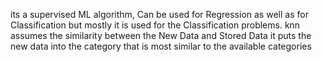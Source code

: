 
its a supervised ML algorithm, Can be used for Regression as well as for Classification but mostly it is used for the Classification problems.
knn assumes the similarity between the New Data and Stored Data
it puts the new data into the category that is most similar to the available categories

